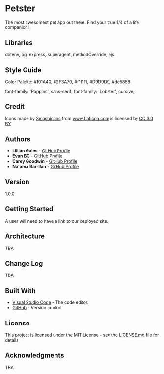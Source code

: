 # Petster
The most awesomest pet app out there. Find your true 1/4 of a life companion!

## Libraries

dotenv, pg, express, superagent, methodOverride, ejs

## Style Guide

Color Palette: #101A40, #2F3A70, #f1f1f1, #D9D9D9, #dc5858 

font-family: 'Poppins', sans-serif;
font-family: 'Lobster', cursive;

## Credit

Icons made by <a href="https://www.flaticon.com/authors/smashicons" title="Smashicons">Smashicons</a> from <a href="https://www.flaticon.com/"                 title="Flaticon">www.flaticon.com</a> is licensed by <a href="http://creativecommons.org/licenses/by/3.0/"                 title="Creative Commons BY 3.0" target="_blank">CC 3.0 BY</a>

## Authors

* **Lillian Gales** - [GitHub Profile](https://github.com/lillielise)
* **Evan BC** - [GitHub Profile](https://github.com/EvanBC1)
* **Carey Goodwin** - [GitHub Profile](https://github.com/CareyEG)
* **Na'ama Bar-Ilan** - [GitHub Profile](https://github.com/NaamaBarIlan)

## Version 
1.0.0 

## Getting Started
A user will need to have a link to our deployed site. 

## Architecture
TBA

## Change Log
TBA

## Built With

* [Visual Studio Code](https://code.visualstudio.com/) - The code editor.
* [GitHub](https://github.com/) -  Version control.

## License

This project is licensed under the MIT License - see the [LICENSE.md](LICENSE.md) file for details

## Acknowledgments

TBA
